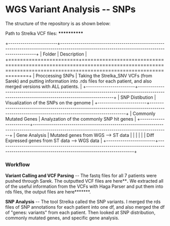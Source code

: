 # WGS Variant Analysis -- SNPs

The structure of the repository is as shown below:

Path to Strelka VCF files: **\*\*\*\*\*\*\*\*\*\***

+------------------------+------------------------------------------------------------------------------------------------------------------------------------------------+
| Folder                 | Description                                                                                                                                    |
+========================+================================================================================================================================================+
| Proccessing SNPs       | Taking the Strelka_SNV VCFs (from Sarek) and putting information into .rds files for each patient, and also merged versions with ALL patients. |
+------------------------+------------------------------------------------------------------------------------------------------------------------------------------------+
| SNP Distibution        | Visualization of the SNPs on the genome                                                                                                        |
+------------------------+------------------------------------------------------------------------------------------------------------------------------------------------+
| Commonly Mutated Genes | Analyzation of the commonly SNP hit genes                                                                                                      |
+------------------------+------------------------------------------------------------------------------------------------------------------------------------------------+
| Gene Analysis          | Mutated genes from WGS --> ST data                                                                                                             |
|                        |                                                                                                                                                |
|                        | Diff Expressed genes from ST data --> WGS data                                                                                                 |
+------------------------+------------------------------------------------------------------------------------------------------------------------------------------------+

### Workflow

**Variant Calling and VCF Parsing** -- The fastq files for all 7 patients were pushed through Sarek. The outputted VCF files are here\*\***.** We extracted all of the useful information from the VCFs with Haga Parser and put them into rds files, the output files are here\*\*\*\*\*\*\*.

**SNP Analysis** -- The tool Strelka called the SNP variants. I merged the rds files of SNP annotations for each patient into one df, and also merged the df of "genes: variants" from each patient. Then looked at SNP distribution, commonly mutated genes, and specific gene analysis.
